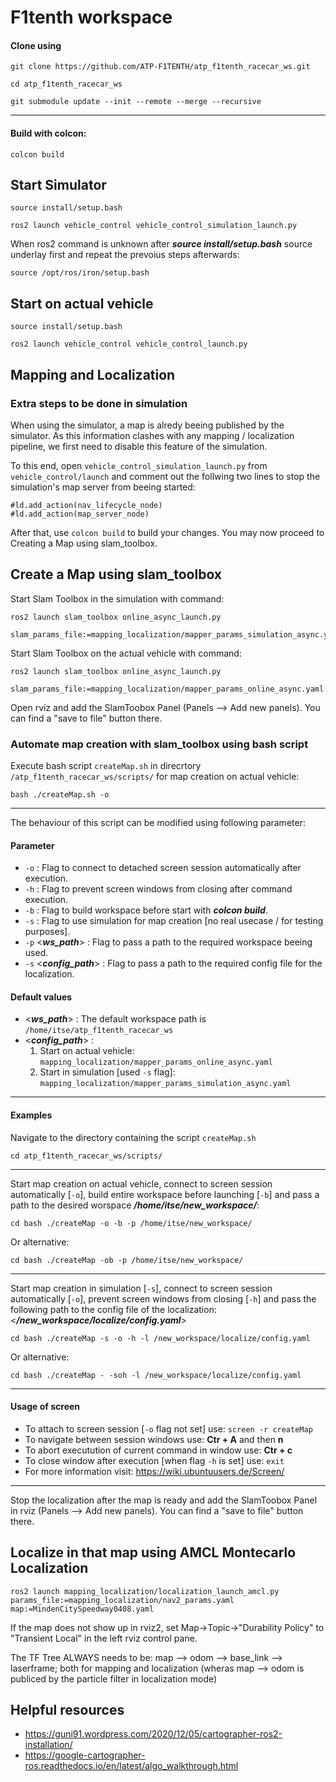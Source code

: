 # F1tenth workspace

#### Clone using

```
git clone https://github.com/ATP-F1TENTH/atp_f1tenth_racecar_ws.git
```
```
cd atp_f1tenth_racecar_ws
```
```
git submodule update --init --remote --merge --recursive
```
---

#### Build with colcon:
```
colcon build
```


## Start Simulator
```
source install/setup.bash
```
```
ros2 launch vehicle_control vehicle_control_simulation_launch.py
```
When ros2 command is unknown after ***source install/setup.bash*** source underlay first and repeat the prevoius steps afterwards:
```
source /opt/ros/iron/setup.bash
```

## Start on actual vehicle
```
source install/setup.bash
```
```
ros2 launch vehicle_control vehicle_control_launch.py
```

## Mapping and Localization

### Extra steps to be done in simulation
When using the simulator, a map is alredy beeing published by the simulator.
As this information clashes with any mapping / localization pipeline, we first need to disable this feature of the simulation.

To this end, open `vehicle_control_simulation_launch.py` from `vehicle_control/launch` and comment out the follwing two lines to stop the simulation's map server from beeing started:
```
#ld.add_action(nav_lifecycle_node)
#ld.add_action(map_server_node)
```

After that, use `colcon build` to build your changes. You may now proceed to Creating a Map using slam_toolbox.


## Create a Map using slam_toolbox
Start Slam Toolbox in the simulation with command:
```
ros2 launch slam_toolbox online_async_launch.py
```
```
slam_params_file:=mapping_localization/mapper_params_simulation_async.yaml
```

Start Slam Toolbox on the actual vehicle with command:
```
ros2 launch slam_toolbox online_async_launch.py
```
```
slam_params_file:=mapping_localization/mapper_params_online_async.yaml
```

Open rviz and add the SlamToobox Panel (Panels --> Add new panels). You can find a "save to file" button there.


### Automate map creation with slam_toolbox using bash script
Execute bash script `createMap.sh` in direcrtory `/atp_f1tenth_racecar_ws/scripts/` for map creation on actual vehicle:
```
bash ./createMap.sh -o
```
---
The behaviour of this script can be modified using following parameter:
#### Parameter
* `-o` : Flag to connect to detached screen session automatically after execution.
* `-h` : Flag to prevent screen windows from closing after command execution.
* `-b` : Flag to build workspace before start with ***colcon build***.
* `-s` : Flag to use simulation for map creation [no real usecase / for testing purposes].
* `-p` <***ws_path***> : Flag to pass a path to the required workspace beeing used.
* `-s` <***config_path***> : Flag to pass a path to the required config file for the localization.

#### Default values
* <***ws_path***> : The default workspace path is `/home/itse/atp_f1tenth_racecar_ws`
* <***config_path***> :
    1. Start on actual vehicle: `mapping_localization/mapper_params_online_async.yaml`
    2. Start in simulation [used `-s` flag]:  `mapping_localization/mapper_params_simulation_async.yaml`
---

#### Examples
Navigate to the directory containing the script `createMap.sh`
```
cd atp_f1tenth_racecar_ws/scripts/
```
---
Start map creation on actual vehicle, connect to screen session automatically [`-o`], build entire workspace before launching [`-b`] and pass a path to the desired worspace ***/home/itse/new_workspace/***:
```
cd bash ./createMap -o -b -p /home/itse/new_workspace/
```
Or alternative:
```
cd bash ./createMap -ob -p /home/itse/new_workspace/
```
---
Start map creation in simulation [`-s`], connect to screen session automatically [`-o`], prevent screen windows from closing [`-h`] and pass the following path to the config file of the localization: <***/new_workspace/localize/config.yaml***>
```
cd bash ./createMap -s -o -h -l /new_workspace/localize/config.yaml
```
Or alternative:
```
cd bash ./createMap - -soh -l /new_workspace/localize/config.yaml
```
---
#### Usage of screen
* To attach to screen session [`-o` flag not set] use:
    ```screen -r createMap```
* To navigate between session windows use: __Ctr + A__ and then __n__
* To abort executution of current command in window use: __Ctr + c__
* To close window after execution [when flag `-h` is set] use: ```exit```
* For more information visit: https://wiki.ubuntuusers.de/Screen/
___

Stop the localization after the map is ready and add the SlamToobox Panel in rviz (Panels --> Add new panels). You can find a "save to file" button there.

## Localize in that map using AMCL Montecarlo Localization
```
ros2 launch mapping_localization/localization_launch_amcl.py params_file:=mapping_localization/nav2_params.yaml map:=MindenCitySpeedway0408.yaml
```


If the map does not show up in rviz2, set Map->Topic->"Durability Policy" to "Transient Local" in the left rviz control pane.

The TF Tree ALWAYS needs to be: map --> odom --> base_link --> laserframe; both for mapping and localization (wheras map --> odom is publiced by the particle filter in localization mode)

## Helpful resources
- https://guni91.wordpress.com/2020/12/05/cartographer-ros2-installation/
- https://google-cartographer-ros.readthedocs.io/en/latest/algo_walkthrough.html

